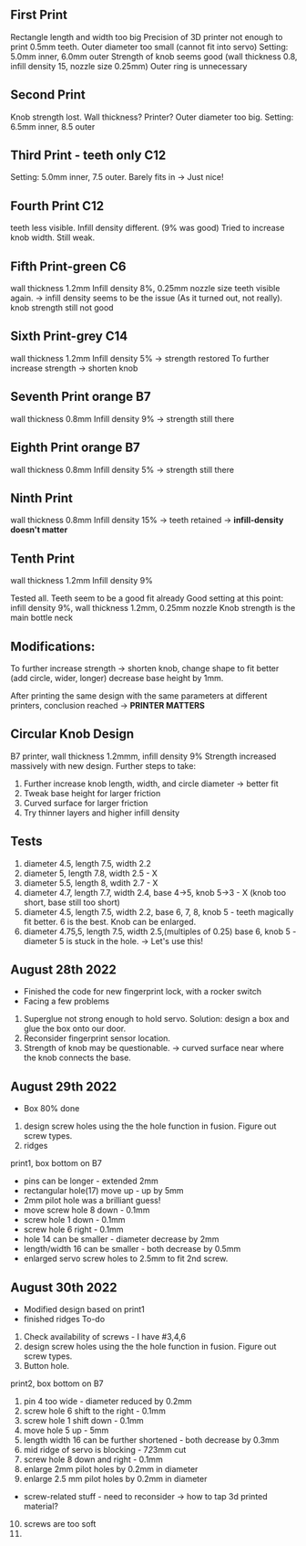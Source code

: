 ## First Print
Rectangle length and width too big
Precision of 3D printer not enough to print 0.5mm teeth. Outer diameter too small (cannot fit into servo) Setting: 5.0mm inner, 6.0mm outer
Strength of knob seems good (wall thickness 0.8, infill density 15, nozzle size 0.25mm)
Outer ring is unnecessary

## Second Print
Knob strength lost. Wall thickness? Printer?
Outer diameter too big. Setting: 6.5mm inner, 8.5 outer

## Third Print - teeth only C12
Setting: 5.0mm inner, 7.5 outer. Barely fits in -> Just nice!

## Fourth Print C12
teeth less visible. Infill density different. (9% was good)
Tried to increase knob width. Still weak.

## Fifth Print-green C6
wall thickness 1.2mm Infill density 8%, 0.25mm nozzle size
teeth visible again. -> infill density seems to be the issue (As it turned out, not really).
knob strength still not good 

## Sixth Print-grey C14
wall thickness 1.2mm Infill density 5% -> strength restored
To further increase strength -> shorten knob

## Seventh Print orange B7
wall thickness 0.8mm Infill density 9% -> strength still there

## Eighth Print orange B7
wall thickness 0.8mm Infill density 5% -> strength still there

## Ninth Print
wall thickness 0.8mm Infill density 15% -> teeth retained -> **infill-density doesn't matter**

## Tenth Print
wall thickness 1.2mm Infill density 9% 

Tested all. Teeth seem to be a good fit already
Good setting at this point: infill density 9%, wall thickness 1.2mm, 0.25mm nozzle
Knob strength is the main bottle neck

## Modifications:
To further increase strength -> shorten knob, change shape to fit better (add circle, wider, longer)
decrease base height by 1mm.

After printing the same design with the same parameters at different printers, conclusion reached -> **PRINTER MATTERS**

## Circular Knob Design
B7 printer, wall thickness 1.2mmm, infill density 9% 
Strength increased massively with new design. 
Further steps to take: 
1. Further increase knob length, width, and circle diameter -> better fit
2. Tweak base height for larger friction
3. Curved surface for larger friction
4. Try thinner layers and higher infill density

## Tests
1. diameter 4.5, length 7.5, width 2.2
2. diameter 5, length 7.8, width 2.5 - X
3. diameter 5.5, length 8, wdith 2.7 - X	
4. diameter 4.7, length 7.7, width 2.4, base 4->5, knob 5->3 - X (knob too short, base still too short)
5. diameter 4.5, length 7.5, width 2.2, base 6, 7, 8, knob 5 - teeth magically fit better. 6 is the best. Knob can be enlarged.
6. diameter 4.75,5, length 7.5, width 2.5,(multiples of 0.25) base 6, knob 5 - diameter 5 is stuck in the hole. -> Let's use this!

## August 28th 2022
- Finished the code for new fingerprint lock, with a rocker switch
- Facing a few problems
1. Superglue not strong enough to hold servo. Solution: design a box and glue the box onto our door.
2. Reconsider fingerprint sensor location.
3. Strength of knob may be questionable. -> curved surface near where the knob connects the base.

## August 29th 2022
- Box 80% done
1. design screw holes using the the hole function in fusion. Figure out screw types.
2. ridges

print1, box bottom on B7
- pins can be longer - extended 2mm
- rectangular hole(17) move up - up by 5mm
- 2mm pilot hole was a brilliant guess! 
- move screw hole 8 down - 0.1mm
- screw hole 1 down - 0.1mm
- screw hole 6 right - 0.1mm
- hole 14 can be smaller - diameter decrease by 2mm
- length/width 16 can be smaller - both decrease by 0.5mm
- enlarged servo screw holes to 2.5mm to fit 2nd screw.

## August 30th 2022
- Modified design based on print1
- finished ridges
To-do
1. Check availability of screws - I have #3,4,6 
2. design screw holes using the the hole function in fusion. Figure out screw types.
3. Button hole.

print2, box bottom on B7
1. pin 4 too wide - diameter reduced by 0.2mm
2. screw hole 6 shift to the right - 0.1mm
3. screw hole 1 shift down - 0.1mm
4. move hole 5 up - 5mm
5. length width 16 can be further shortened - both decrease by 0.3mm
6. mid ridge of servo is blocking - 7*2*3mm cut
7. screw hole 8 down and right - 0.1mm
8. enlarge 2mm pilot holes by 0.2mm in diameter
9. enlarge 2.5 mm pilot holes by 0.2mm in diameter
- screw-related stuff - need to reconsider -> how to tap 3d printed material?
10. screws are too soft
11. 

